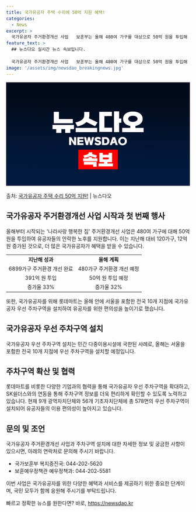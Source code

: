 ```yaml
---
title: 국가유공자 주택 수리에 50억 지원 혜택!
categories:
  - News
excerpt: >
  국가유공자 주거환경개선 사업   보훈부는 올해 480여 가구를 대상으로 50억 원을 투입해 '나라사랑 행복한…
feature_text: >
  ## 뉴스다오 실시간 뉴스 속보입니다.

  국가유공자 주거환경개선 사업   보훈부는 올해 480여 가구를 대상으로 50억 원을 투입해 '나라사랑 행복한…
image: '/assets/img/newsdao_breakingnews.jpg'
---
```


![뉴스다오 속보](/assets/img/newsdao_breakingnews.jpg)

<p>출처: <a href="https://newsdao.kr/4022" rel="dofollow">국가유공자 주택 수리 50억 지원!</a> | 뉴스다오</p>

<h2 data-ke-size="size26">국가유공자 주거환경개선 사업 시작과 첫 번째 행사</h2>

<p data-ke-size="size16">올해부터 시작되는 '나라사랑 행복한 집' 주거환경개선 사업은 480여 가구에 대해 50억 원을 투입하여 유공자들의 안락한 노후를 지원합니다. 이는 지난해 대비 120가구, 12억 원 증가된 것으로, 더 많은 국가유공자가 혜택을 받을 수 있습니다.</p>

<table>
  <tr>
    <td style="text-align: center; height: 17px;"><b>지난해 성과</b></td>
    <td style="text-align: center; height: 17px;"><b>올해 계획</b></td>
  </tr>
  <tr>
    <td style="text-align: center; height: 17px;">6899가구 주거환경 개선 완료</td>
    <td style="text-align: center; height: 17px;">480가구 주거환경 개선 예정</td>
  </tr>
  <tr>
    <td style="text-align: center; height: 17px;">391억 원 투입</td>
    <td style="text-align: center; height: 17px;">50억 원 투입 예정</td>
  </tr>
  <tr>
    <td style="text-align: center; height: 17px;">증가율 33%</td>
    <td style="text-align: center; height: 17px;">증가율 32%</td>
  </tr>
</table>

<p data-ke-size="size16">또한, 국가유공자를 위해 롯데마트는 올해 안에 서울을 포함한 전국 10개 지점에 국가유공자 우선 주차구역을 설치하여 유공자를 위한 편의성을 높이기로 했습니다.</p>

<h2 data-ke-size="size26">국가유공자 우선 주차구역 설치</h2>

<p data-ke-size="size16">국가유공자 우선 주차구역 설치는 민간 다중이용시설에 국한된 사례로, 올해는 서울을 포함한 전국 10개 지점에 우선 주차구역을 설치할 예정입니다.</p>

<h2 data-ke-size="size26">주차구역 확산 및 협력</h2>

<p data-ke-size="size16">롯데마트를 비롯한 다양한 기업과의 협력을 통해 국가유공자 우선 주차구역을 확대하고, SK쉴더스와의 연동을 통해 주차구역 정보를 더욱 편리하게 확인할 수 있도록 노력하고 있습니다. 현재 9개 광역자치단체와 56개 기초자치단체에 총 578면의 우선 주차구역이 설치되어 유공자들의 이용 편의성이 높아지고 있습니다.</p>

<h2 data-ke-size="size26">문의 및 조언</h2>

<p data-ke-size="size16">국가유공자 주거환경개선 사업과 주차구역 설치에 대한 자세한 정보 및 궁금한 사항이 있으시면, 아래의 연락처로 문의해 주시기 바랍니다.</p>

<ul>
	<li>국가보훈부 복지증진국: 044-202-5620</li>
	<li>보훈예우정책관 예우정책과: 044-202-5581</li>
</ul>

<p data-ke-size="size16">이번 사업은 국가유공자를 위한 다양한 혜택과 서비스를 제공하기 위한 중요한 단계이며, 국민 모두가 함께 응원해 주시기를 부탁드립니다.</p>

<p data-ke-size="size16"></p> 

빠르고 정확한 뉴스를 원한다면? 바로, <a href="https://newsdao.kr" rel="dofollow">https://newsdao.kr</a>


